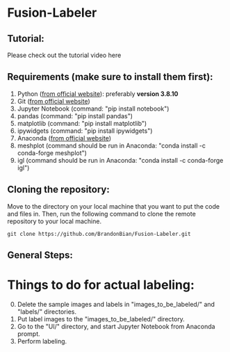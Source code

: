 # Fusion-Labeler

## Tutorial:
Please check out the tutorial video here

## Requirements (make sure to install them first):
1. Python ([from official website](https://www.python.org/downloads/release/python-3810/)): preferably **version 3.8.10**
2. Git ([from official website](https://git-scm.com/downloads))
3. Jupyter Notebook (command: "pip install notebook")
4. pandas (command: "pip install pandas")
5. matplotlib (command: "pip install matplotlib")
6. ipywidgets (command: "pip install ipywidgets")
7. Anaconda ([from official website](https://www.anaconda.com/products/individual))
8. meshplot (command should be run in Anaconda: "conda install -c conda-forge meshplot")
9. igl (command should be run in Anaconda: "conda install -c conda-forge igl")

## Cloning the repository:
Move to the directory on your local machine that you want to put the code and files in.
Then, run the following command to clone the remote repository to your local machine.
```
git clone https://github.com/BrandonBian/Fusion-Labeler.git
```

## General Steps:



# Things to do for actual labeling:
0. Delete the sample images and labels in "images_to_be_labeled/" and "labels/" directories.
1. Put label images to the "images_to_be_labeled/" directory.
2. Go to the "UI/" directory, and start Jupyter Notebook from Anaconda prompt.
3. Perform labeling.
